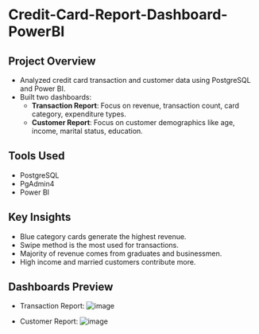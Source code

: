 # Credit-Card-Report-Dashboard-PowerBI

## Project Overview
- Analyzed credit card transaction and customer data using PostgreSQL and Power BI.
- Built two dashboards:
  - **Transaction Report**: Focus on revenue, transaction count, card category, expenditure types.
  - **Customer Report**: Focus on customer demographics like age, income, marital status, education.

## Tools Used
- PostgreSQL
- PgAdmin4
- Power BI

## Key Insights
- Blue category cards generate the highest revenue.
- Swipe method is the most used for transactions.
- Majority of revenue comes from graduates and businessmen.
- High income and married customers contribute more.

## Dashboards Preview
- Transaction Report:
 ![image](https://github.com/user-attachments/assets/152a68ad-296e-4f21-b4f4-143554793ddf)

- Customer Report:
![image](https://github.com/user-attachments/assets/15bd47ff-ab1b-4563-be44-14c47bc0c367)
